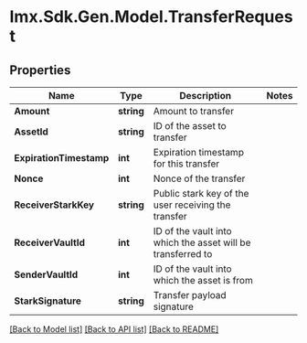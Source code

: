 # Imx.Sdk.Gen.Model.TransferRequest

## Properties

Name | Type | Description | Notes
------------ | ------------- | ------------- | -------------
**Amount** | **string** | Amount to transfer | 
**AssetId** | **string** | ID of the asset to transfer | 
**ExpirationTimestamp** | **int** | Expiration timestamp for this transfer | 
**Nonce** | **int** | Nonce of the transfer | 
**ReceiverStarkKey** | **string** | Public stark key of the user receiving the transfer | 
**ReceiverVaultId** | **int** | ID of the vault into which the asset will be transferred to | 
**SenderVaultId** | **int** | ID of the vault into which the asset is from | 
**StarkSignature** | **string** | Transfer payload signature | 

[[Back to Model list]](../README.md#documentation-for-models) [[Back to API list]](../README.md#documentation-for-api-endpoints) [[Back to README]](../README.md)

